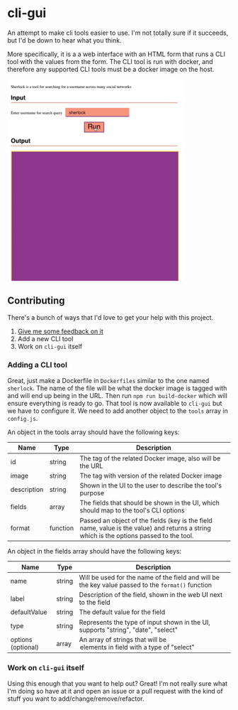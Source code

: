 # cli-gui

An attempt to make cli tools easier to use. I'm not totally sure if it succeeds, but I'd be down to hear what you think.

More specifically, it is a a web interface with an HTML form that runs a CLI tool with the values from the form. The CLI tool is run with docker, and therefore any supported CLI tools must be a docker image on the host.

<img src="example.gif" alt="Using the tool 'sherlock' within the CLI GUI interface" width="400px">

## Contributing

There's a bunch of ways that I'd love to get your help with this project.

1. [Give me some feedback on it](https://github.com/jeremiak/cli-gui/issues/new)
1. Add a new CLI tool
1. Work on `cli-gui` itself

### Adding a CLI tool

Great, just make a Dockerfile in `Dockerfiles` similar to the one named `sherlock`. The name of the file will be what the docker image is tagged with and will end up being in the URL. Then run `npm run build-docker` which will ensure everything is ready to go. That tool is now available to `cli-gui` but we have to configure it. We need to add another object to the `tools` array in `config.js`.

An object in the tools array should have the following keys:

Name | Type | Description
--- | --- | ---
id | string | The tag of the related Docker image, also will be the URL
image | string | The tag with version of the related Docker image
description | string | Shown in the UI to the user to describe the tool's purpose
fields | array | The fields that should be shown in the UI, which should map to the tool's CLI options
format | function | Passed an object of the fields (key is the field name, value is the value) and returns a string which is the options passed to the tool.

An object in the fields array should have the following keys:

Name | Type | Description
--- | --- | ---
name | string | Will be used for the name of the field and will be the key value passed to the `format()` function
label | string | Description of the field, shown in the web UI next to the field
defaultValue | string | The default value for the field
type | string | Represents the type of input shown in the UI, supports "string", "date", "select"
options (optional) | array | An array of strings that will be <option> elements in field with a type of "select"

### Work on `cli-gui` itself

Using this enough that you want to help out? Great! I'm not really sure what I'm doing so have at it and open an issue or a pull request with the kind of stuff you want to add/change/remove/refactor.